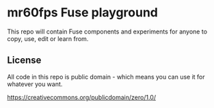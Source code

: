 # mr60fps Fuse playground

This repo will contain Fuse components and experiments for anyone to copy, use, edit or learn from.

## License 

All code in this repo is public domain - which means you can use it for whatever you want.

https://creativecommons.org/publicdomain/zero/1.0/
